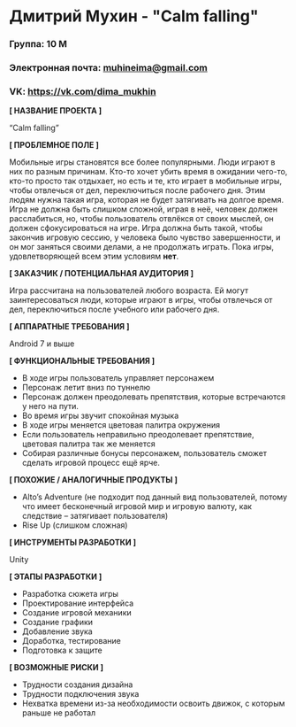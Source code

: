 # Дмитрий Мухин - "Calm falling"

### Группа: 10 М
### Электронная почта: muhineima@gmail.com 
### VK: https://vk.com/dima_mukhin

**[ НАЗВАНИЕ ПРОЕКТА ]**

“Calm falling”

**[ ПРОБЛЕМНОЕ ПОЛЕ ]**

Мобильные игры становятся все более популярными. Люди играют в них по разным причинам. Кто-то хочет убить время в ожидании чего-то, кто-то просто так отдыхает, но есть и те, кто играет в мобильные игры, чтобы отвлечься от дел, переключиться после рабочего дня. Этим людям нужна такая игра, которая не будет затягивать на долгое время. Игра не должна быть слишком сложной, играя в неё, человек должен расслабиться, но, чтобы пользователь отвлёкся от своих мыслей, он должен сфокусироваться на игре. Игра должна быть такой, чтобы закончив игровую сессию, у человека было чувство завершенности, и он мог заняться своими делами, а не продолжать играть. Пока игры, удовлетворяющей всем этим условиям **нет**.

**[ ЗАКАЗЧИК / ПОТЕНЦИАЛЬНАЯ АУДИТОРИЯ ]**

Игра рассчитана на пользователей любого возраста. Ей могут заинтересоваться люди, которые играют в игры, чтобы отвлечься от дел, переключиться после учебного или рабочего дня.

**[ АППАРАТНЫЕ ТРЕБОВАНИЯ ]**

Android 7 и выше

**[ ФУНКЦИОНАЛЬНЫЕ ТРЕБОВАНИЯ ]**

* В ходе игры пользователь управляет персонажем
* Персонаж летит вниз по туннелю
* Персонаж должен преодолевать препятствия, которые встречаются у него на пути.
* Во время игры звучит спокойная музыка
* В ходе игры меняется цветовая палитра окружения
* Если пользователь неправильно преодолевает препятствие, цветовая палитра так же меняется
* Собирая различные бонусы персонажем, пользователь сможет сделать игровой процесс ещё ярче.

**[ ПОХОЖИЕ / АНАЛОГИЧНЫЕ ПРОДУКТЫ ]**

* Alto’s Adventure (не подходит под данный вид пользователей, потому что имеет бесконечный игровой мир и игровую валюту, как следствие – затягивает пользователя)
* Rise Up (слишком сложная)

**[ ИНСТРУМЕНТЫ РАЗРАБОТКИ ]**

Unity

**[ ЭТАПЫ РАЗРАБОТКИ ]**

* Разработка сюжета игры
* Проектирование интерфейса
* Создание игровой механики
* Создание графики
* Добавление звука
* Доработка, тестирование
* Подготовка к защите

**[ ВОЗМОЖНЫЕ РИСКИ ]**

* Трудности создания дизайна
* Трудности подключения звука
* Нехватка времени из-за необходимости освоить движок, с которым раньше не работал 

